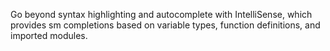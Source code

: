 Go beyond syntax highlighting
 and autocomplete with IntelliSense, 
 which provides sm completions
  based on variable types, function definitions, and imported modules.
  